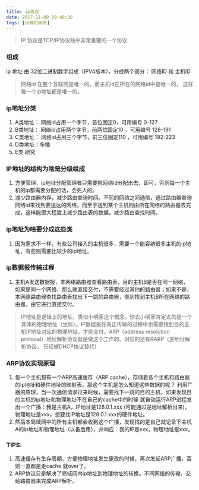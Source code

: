 ```yaml
---
title: ip协议
date: 2017-11-09 19:48:30
tags: [计算机网络]
---
```


> IP 协议是TCP/IP协议栈中非常重要的一个协议

### 组成
ip 地址 由 32位二进制数字组成（IPV4版本），分成两个部分： 网络ID 和 主机ID
>  网络id 在整个互联网是唯一的，而主机id在所在的网络id中是唯一的， 这样每一个ip地址都是唯一的。

### ip地址分类
1. A类地址： 网络id占用一个字节，首位固定0，可用编号 0-127
2. B类地址： 网络id占用两个字节，前两位固定10 ，可用编号 128-191
3. C类地址： 网络id占用三个字节，前三位固定110 ，可用编号 192-223
4. D类地址：多播
5. E类 研究


### IP地址的结构为啥是分级组成
1. 方便管理，ip地址分配管理者只需要把网络id分配出去，即可，否则每一个主机的ip都需要分配的话，会死人的。
2. 减少路由器内存，减少路由查询时间。不同的网络之间通信，通过路由器查询网络id来找到要送达的网络，而至于送到某个主机则由所在网络的路由器去完成，这样能很大程度上减少路由表的数据，减少路由查找时间。

### ip地址为啥要分成这些类
1. 因为需求不一样，有些公司接入的主机很多，需要一个能容纳很多主机的ip地址，有些则需要比较少的ip地址。

### ip数据报传输过程
1. 主机A发送数据报，本网络路由器查看路由表，目的主机B是否在同一网络，如果是同一个网络，那么就直接交付，不需要经过其他的路由器；如果不是，本网络路由器查找路由表找出下一跳的路由器，直到找到主机B所在网络的路由器，由它进行直接交付。


> IP地址是逻辑上的地址，类似小明家这个概念。你去小明家肯定去的是一个具体的物理地址（坐标）。IP数据报在真正传输的过程中也需要找到目的主机IP地址对应的物理地址，才能交付。ARP（address resolution protocal）地址解析协议就是做这个工作的。对应的还有RARP（逆地址解析协议， 已经被DHCP协议替代）

### ARP协议实现原理
1. 每一个主机都有一个ARP高速缓存（ARP cache），存储着各个主机和路由器的ip地址和硬件地址的映射表。那这个主机是怎么知道这些数据的呢？
利用广播的原理，当一次通信请求过来时候，需要找下一跳的目的主机，如果发现目的主机的ip地址和物理地址不在自己的cache中的时候 就自动运行ARP进程发出一个广播：我是主机A，IP地址是128.0.1.xxx (可能通过逆地址解析出来)，物理地址是xxx，想要找IP地址是128.0.1.xxx的硬件地址。
2. 然后本局域网中的所有主机都会收到这个广播，发现找的是自己就记录下主机A的ip地址和物理地址（以备后用），并响应：我的IP是xxx，物理地址是xxx。


### TIPS:
1. 高速缓存有生存周期，方便物理地址发生更改的时候，再次发起ARP广播，否则一直都是走cache 就over了。
2. ARP协议只是解决了局域网内ip地址到物理地址的转换。不同网络的传输，交给路由器来完成ARP解析。



